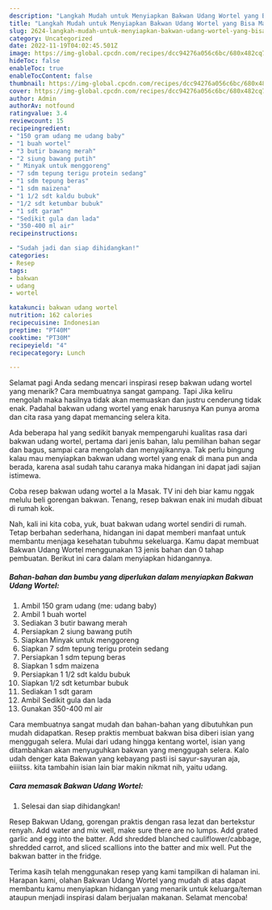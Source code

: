 ```yaml
---
description: "Langkah Mudah untuk Menyiapkan Bakwan Udang Wortel yang Bisa Manjain Lidah, Buat Buka Puasa Enak Banget"
title: "Langkah Mudah untuk Menyiapkan Bakwan Udang Wortel yang Bisa Manjain Lidah, Buat Buka Puasa Enak Banget"
slug: 2624-langkah-mudah-untuk-menyiapkan-bakwan-udang-wortel-yang-bisa-manjain-lidah-buat-buka-puasa-enak-banget
category: Uncategorized
date: 2022-11-19T04:02:45.501Z
image: https://img-global.cpcdn.com/recipes/dcc94276a056c6bc/680x482cq70/bakwan-udang-wortel-foto-resep-utama.jpg
hideToc: false
enableToc: true
enableTocContent: false
thumbnail: https://img-global.cpcdn.com/recipes/dcc94276a056c6bc/680x482cq70/bakwan-udang-wortel-foto-resep-utama.jpg
cover: https://img-global.cpcdn.com/recipes/dcc94276a056c6bc/680x482cq70/bakwan-udang-wortel-foto-resep-utama.jpg
author: Admin
authorAv: notfound
ratingvalue: 3.4
reviewcount: 15
recipeingredient:
- "150 gram udang me udang baby"
- "1 buah wortel"
- "3 butir bawang merah"
- "2 siung bawang putih"
- " Minyak untuk menggoreng"
- "7 sdm tepung terigu protein sedang"
- "1 sdm tepung beras"
- "1 sdm maizena"
- "1 1/2 sdt kaldu bubuk"
- "1/2 sdt ketumbar bubuk"
- "1 sdt garam"
- "Sedikit gula dan lada"
- "350-400 ml air"
recipeinstructions:

- "Sudah jadi dan siap dihidangkan!"
categories:
- Resep
tags:
- bakwan
- udang
- wortel

katakunci: bakwan udang wortel 
nutrition: 162 calories
recipecuisine: Indonesian
preptime: "PT40M"
cooktime: "PT30M"
recipeyield: "4"
recipecategory: Lunch

---
```



Selamat pagi Anda sedang mencari inspirasi resep bakwan udang wortel yang menarik? Cara membuatnya sangat gampang. Tapi Jika keliru mengolah maka hasilnya tidak akan memuaskan dan justru cenderung tidak enak. Padahal bakwan udang wortel yang enak harusnya Kan punya aroma dan cita rasa yang dapat memancing selera kita.


Ada beberapa hal yang sedikit banyak mempengaruhi kualitas rasa dari bakwan udang wortel, pertama dari jenis bahan, lalu pemilihan bahan segar dan bagus, sampai cara mengolah dan menyajikannya. Tak perlu bingung kalau mau menyiapkan bakwan udang wortel yang enak di mana pun anda berada, karena asal sudah tahu caranya maka hidangan ini dapat jadi sajian istimewa.

Coba resep bakwan udang wortel a la Masak. TV ini deh biar kamu nggak melulu beli gorengan bakwan. Tenang, resep bakwan enak ini mudah dibuat di rumah kok.


Nah, kali ini kita coba, yuk, buat bakwan udang wortel sendiri di rumah. Tetap berbahan sederhana, hidangan ini dapat memberi manfaat untuk membantu menjaga kesehatan tubuhmu sekeluarga. Kamu dapat membuat Bakwan Udang Wortel menggunakan 13 jenis bahan dan 0 tahap pembuatan. Berikut ini cara dalam menyiapkan hidangannya.

<!--inarticleads1-->

##### Bahan-bahan dan bumbu yang diperlukan dalam menyiapkan Bakwan Udang Wortel:

1. Ambil 150 gram udang (me: udang baby)
1. Ambil 1 buah wortel
1. Sediakan 3 butir bawang merah
1. Persiapkan 2 siung bawang putih
1. Siapkan  Minyak untuk menggoreng
1. Siapkan 7 sdm tepung terigu protein sedang
1. Persiapkan 1 sdm tepung beras
1. Siapkan 1 sdm maizena
1. Persiapkan 1 1/2 sdt kaldu bubuk
1. Siapkan 1/2 sdt ketumbar bubuk
1. Sediakan 1 sdt garam
1. Ambil Sedikit gula dan lada
1. Gunakan 350-400 ml air


Cara membuatnya sangat mudah dan bahan-bahan yang dibutuhkan pun mudah didapatkan. Resep praktis membuat bakwan bisa diberi isian yang menggugah selera. Mulai dari udang hingga kentang wortel, isian yang ditambahkan akan menyuguhkan bakwan yang menggugah selera. Kalo udah denger kata Bakwan yang kebayang pasti isi sayur-sayuran aja, eiiiitss. kita tambahin isian lain biar makin nikmat nih, yaitu udang. 

<!--inarticleads2-->

##### Cara memasak Bakwan Udang Wortel:


1. Selesai dan siap dihidangkan!

Resep Bakwan Udang, gorengan praktis dengan rasa lezat dan bertekstur renyah. Add water and mix well, make sure there are no lumps. Add grated garlic and egg into the batter. Add shredded blanched cauliflower/cabbage, shredded carrot, and sliced scallions into the batter and mix well. Put the bakwan batter in the fridge. 

Terima kasih telah menggunakan resep yang kami tampilkan di halaman ini. Harapan kami, olahan Bakwan Udang Wortel yang mudah di atas dapat membantu kamu menyiapkan hidangan yang menarik untuk keluarga/teman ataupun menjadi inspirasi dalam berjualan makanan. Selamat mencoba!
